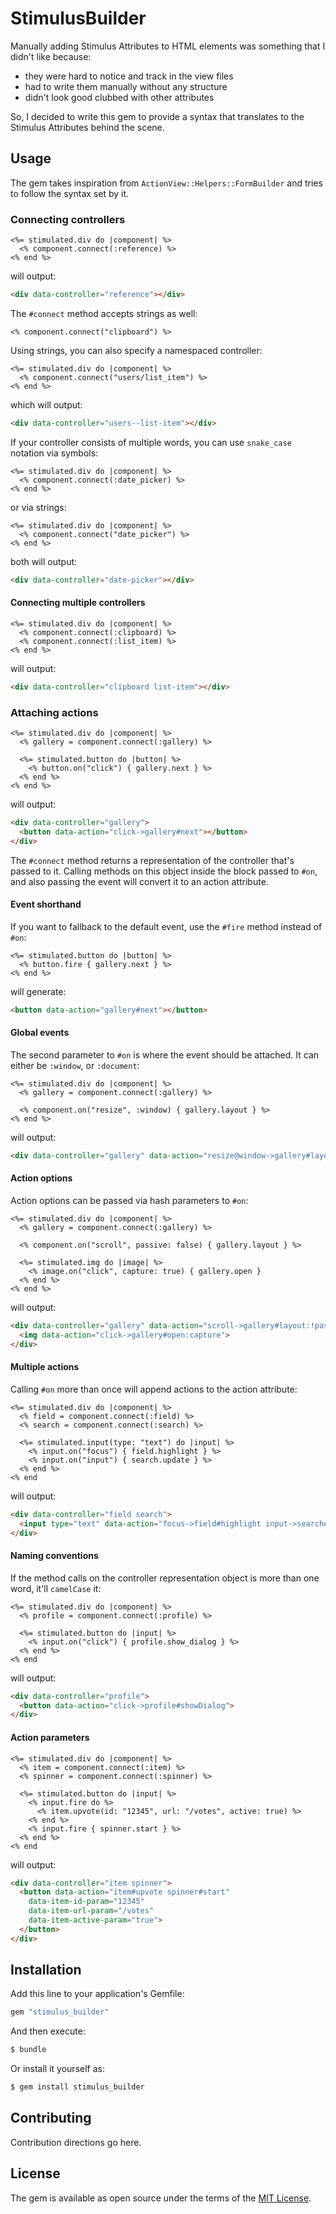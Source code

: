 # StimulusBuilder

Manually adding Stimulus Attributes to HTML elements was something that I didn't like because:

- they were hard to notice and track in the view files
- had to write them manually without any structure
- didn't look good clubbed with other attributes

So, I decided to write this gem to provide a syntax that translates to the Stimulus Attributes behind the scene.

## Usage

The gem takes inspiration from `ActionView::Helpers::FormBuilder` and tries to follow the syntax set by it.

### Connecting controllers

```erb
<%= stimulated.div do |component| %>
  <% component.connect(:reference) %>
<% end %>
```

will output:

```html
<div data-controller="reference"></div>
```

The `#connect` method accepts strings as well:

```erb
<% component.connect("clipboard") %>
```

Using strings, you can also specify a namespaced controller:

```erb
<%= stimulated.div do |component| %>
  <% component.connect("users/list_item") %>
<% end %>
```

which will output:

```html
<div data-controller="users--list-item"></div>
```

If your controller consists of multiple words, you can use `snake_case` notation via symbols:

```erb
<%= stimulated.div do |component| %>
  <% component.connect(:date_picker) %>
<% end %>
```

or via strings:

```erb
<%= stimulated.div do |component| %>
  <% component.connect("date_picker") %>
<% end %>
```

both will output:

```html
<div data-controller="date-picker"></div>
```

#### Connecting multiple controllers

```erb
<%= stimulated.div do |component| %>
  <% component.connect(:clipboard) %>
  <% component.connect(:list_item) %>
<% end %>
```

will output:

```html
<div data-controller="clipboard list-item"></div>
```

### Attaching actions

```erb
<%= stimulated.div do |component| %>
  <% gallery = component.connect(:gallery) %>

  <%= stimulated.button do |button| %>
    <% button.on("click") { gallery.next } %>
  <% end %>
<% end %>
```

will output:

```html
<div data-controller="gallery">
  <button data-action="click->gallery#next"></button>
</div>
```

The `#connect` method returns a representation of the controller that's passed to it. Calling methods on this object inside the block passed to `#on`, and also passing the event will convert it to an action attribute.

#### Event shorthand

If you want to fallback to the default event, use the `#fire` method instead of `#on`:

```erb
<%= stimulated.button do |button| %>
  <% button.fire { gallery.next } %>
<% end %>
```

will generate:

```html
<button data-action="gallery#next"></button>
```

#### Global events

The second parameter to `#on` is where the event should be attached. It can either be `:window`, or `:document`:

```erb
<%= stimulated.div do |component| %>
  <% gallery = component.connect(:gallery) %>

  <% component.on("resize", :window) { gallery.layout } %>
<% end %>
```

will output:

```html
<div data-controller="gallery" data-action="resize@window->gallery#layout"></div>
```

#### Action options

Action options can be passed via hash parameters to `#on`:

```erb
<%= stimulated.div do |component| %>
  <% gallery = component.connect(:gallery) %>

  <% component.on("scroll", passive: false) { gallery.layout } %>

  <%= stimulated.img do |image| %>
    <% image.on("click", capture: true) { gallery.open }
  <% end %>
<% end %>
```

will output:

```html
<div data-controller="gallery" data-action="scroll->gallery#layout:!passive">
  <img data-action="click->gallery#open:capture">
</div>
```

#### Multiple actions

Calling `#on` more than once will append actions to the action attribute:

```erb
<%= stimulated.div do |component| %>
  <% field = component.connect(:field) %>
  <% search = component.connect(:search) %>

  <%= stimulated.input(type: "text") do |input| %>
    <% input.on("focus") { field.highlight } %>
    <% input.on("input") { search.update } %>
  <% end %>
<% end
```

will output:

```html
<div data-controller="field search">
  <input type="text" data-action="focus->field#highlight input->search#update">
</div>
```

#### Naming conventions

If the method calls on the controller representation object is more than one word, it'll `camelCase` it:

```erb
<%= stimulated.div do |component| %>
  <% profile = component.connect(:profile) %>

  <%= stimulated.button do |input| %>
    <% input.on("click") { profile.show_dialog } %>
  <% end %>
<% end
```

will output:

```html
<div data-controller="profile">
  <button data-action="click->profile#showDialog">
</div>
```

#### Action parameters

```erb
<%= stimulated.div do |component| %>
  <% item = component.connect(:item) %>
  <% spinner = component.connect(:spinner) %>

  <%= stimulated.button do |input| %>
    <% input.fire do %>
      <% item.upvote(id: "12345", url: "/votes", active: true) %>
    <% end %>
    <% input.fire { spinner.start } %>
  <% end %>
<% end
```

will output:

```html
<div data-controller="item spinner">
  <button data-action="item#upvote spinner#start"
    data-item-id-param="12345"
    data-item-url-param="/votes"
    data-item-active-param="true">
  </button>
</div>
```

## Installation
Add this line to your application's Gemfile:

```ruby
gem "stimulus_builder"
```

And then execute:
```bash
$ bundle
```

Or install it yourself as:
```bash
$ gem install stimulus_builder
```

## Contributing
Contribution directions go here.

## License
The gem is available as open source under the terms of the [MIT License](https://opensource.org/licenses/MIT).
